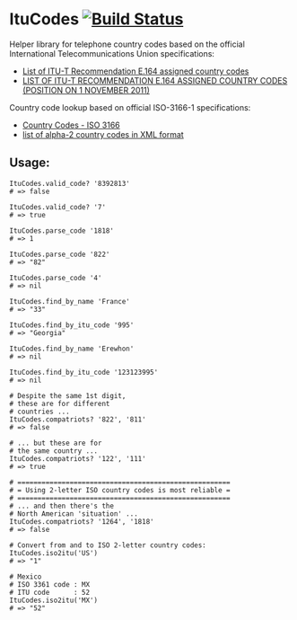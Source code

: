 # ItuCodes [![Build Status](https://secure.travis-ci.org/bowsersenior/itu_codes.png)](http://travis-ci.org/bowsersenior/itu_codes)

Helper library for telephone country codes based on the official International Telecommunications Union specifications:

* [List of ITU-T Recommendation E.164 assigned country codes][1]
* [LIST OF ITU-T RECOMMENDATION E.164 ASSIGNED COUNTRY CODES (POSITION ON 1 NOVEMBER 2011)][2]

Country code lookup based on official ISO-3166-1 specifications:
* [Country Codes - ISO 3166][3]
* [list of alpha-2 country codes in XML format][4]

## Usage:

    ItuCodes.valid_code? '8392813'
    # => false

    ItuCodes.valid_code? '7'
    # => true

    ItuCodes.parse_code '1818'
    # => 1

    ItuCodes.parse_code '822'
    # => "82"

    ItuCodes.parse_code '4'
    # => nil

    ItuCodes.find_by_name 'France'
    # => "33"

    ItuCodes.find_by_itu_code '995'
    # => "Georgia"

    ItuCodes.find_by_name 'Erewhon'
    # => nil

    ItuCodes.find_by_itu_code '123123995'
    # => nil

    # Despite the same 1st digit,
    # these are for different
    # countries ...
    ItuCodes.compatriots? '822', '811'
    # => false

    # ... but these are for
    # the same country ...
    ItuCodes.compatriots? '122', '111'
    # => true

    # =====================================================
    # = Using 2-letter ISO country codes is most reliable =
    # =====================================================
    # ... and then there's the
    # North American 'situation' ...
    ItuCodes.compatriots? '1264', '1818'
    # => false

    # Convert from and to ISO 2-letter country codes:
    ItuCodes.iso2itu('US')
    # => "1"

    # Mexico
    # ISO 3361 code : MX
    # ITU code      : 52
    ItuCodes.iso2itu('MX')
    # => "52"


[1]: http://www.itu.int/pub/T-SP-E.164D-11-2011
[2]: http://www.itu.int/dms_pub/itu-t/opb/sp/T-SP-E.164D-11-2011-PDF-E.pdf
[3]: http://www.iso.org/iso/home/standards/country_codes
[4]: http://www.iso.org/iso/home/standards/country_codes/country_names_and_code_elements_xml